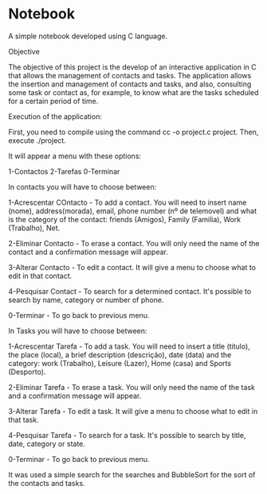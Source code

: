 # Notebook
A simple notebook developed using C language.

Objective

The objective of this project is the develop of an interactive application in C that allows the management of contacts and tasks. The application allows the insertion and management of contacts and tasks, and also, consulting some task or contact as, for example, to know what are the tasks scheduled for a certain period of time.

Execution of the application: 

First, you need to compile using the command cc -o project.c project. Then, execute ./project.

It will appear a menu with these options:

1-Contactos
2-Tarefas
0-Terminar

In contacts you will have to choose between:

1-Acrescentar COntacto - To add a contact. You will need to insert name (nome), address(morada), email, phone number (nº de telemovel) and what is the category of the contact: friends (Amigos), Family (Familia), Work (Trabalho), Net.

2-Eliminar Contacto - To erase a contact. You will only need the name of the contact and a confirmation message will appear.

3-Alterar Contacto - To edit a contact. It will give a menu to choose what to edit in that contact.

4-Pesquisar Contact - To search for a determined contact. It's possible to search by name, category or number of phone. 

0-Terminar - To go back to previous menu.

In Tasks you will have to choose between:

1-Acrescentar Tarefa - To add a task. You will need to insert a title (titulo), the place (local), a brief description (descrição), date (data) and the category: work (Trabalho), Leisure (Lazer), Home (casa) and Sports (Desporto).

2-Eliminar Tarefa - To erase a task. You will only need the name of the task and a confirmation message will appear.

3-Alterar Tarefa - To edit a task. It will give a menu to choose what to edit in that task.

4-Pesquisar Tarefa - To search for a task. It's possible to search by title, date, category or state.

0-Terminar - To go back to previous menu.

It was used a simple search for the searches and BubbleSort for the sort of the contacts and tasks.
